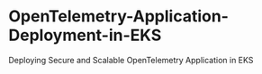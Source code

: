 # OpenTelemetry-Application-Deployment-in-EKS
Deploying Secure and Scalable OpenTelemetry Application in EKS
